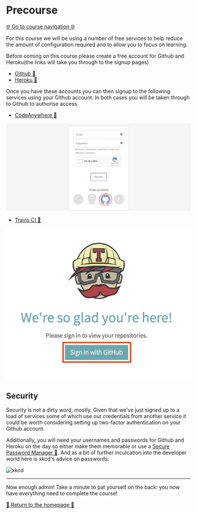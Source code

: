 Precourse
=========

[:globe_with_meridians: Go to course navigation :globe_with_meridians:](./navigation.md)

For this course we will be using a number of free services to help reduce the amount of configuration required and to allow you to focus on learning.

Before coming on this course please create a free account for Github and Heroku(the links will take you through to the signup pages)

 - [Github :link:](https://github.com/join)
 - [Heroku :link:](https://signup.heroku.com)

Once you have these accounts you can then signup to the following services using your Github account. In both cases you will be taken through to Github to authorise access.

- [CodeAnywhere :link:](https://codeanywhere.com/signup)

![CodeAnywhere Signup](./images/codeAnywhereSignup.png)

- [Travis CI :link:](https://travis-ci.org/auth)

![Travis Signup](./images/travisSignup.png)

Security
--------

Security is not a dirty word, mostly. Given that we've just signed up to a load of services some of which use our credentials from another service it could be worth considering setting up two-factor authentication on your Github account.

Additionally, you will need your usernames and passwords for Github and Heroku on the day so either make them memorable or use a [Secure Password Manager :link:](https://www.lastpass.com/). And as a bit of further inculcation into the developer world here is xkcd's advice on passwords:

![xkcd](https://imgs.xkcd.com/comics/password_strength.png)

--------

Now enough admin! Take a minute to pat yourself on the back: you now have everything need to complete the course!

[:school: Return to the homepage :school:](./README.md)

